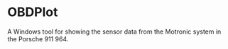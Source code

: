 # OBDPlot
A Windows tool for showing the sensor data from the Motronic system in the Porsche 911 964.
